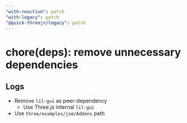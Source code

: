 ```yaml
---
"with-reactive": patch
"with-legacy": patch
"@quick-threejs/legacy": patch
---
```


# chore(deps): remove unnecessary dependencies

## Logs

- Remove `lil-gui` as peer-dependency
  - Use Three.js internal `lil-gui`
- Use `three/examples/jsm/Addons` path
